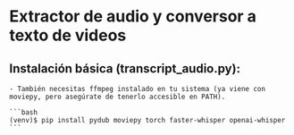 # Extractor de audio y conversor a texto de videos

## Instalación básica (transcript_audio.py):
    - También necesitas ffmpeg instalado en tu sistema (ya viene con moviepy, pero asegúrate de tenerlo accesible en PATH).

    ```bash
    (venv)$ pip install pydub moviepy torch faster-whisper openai-whisper    
    ```